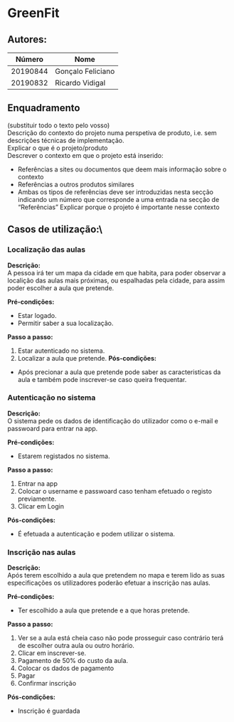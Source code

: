 # GreenFit



## Autores:

| Número        |     Nome         |
|---------------|------------------|
|  20190844     | Gonçalo Feliciano|
|  20190832     | Ricardo Vidigal  | 

## Enquadramento
(substituir todo o texto pelo vosso) \
Descrição do contexto do projeto numa perspetiva de produto, i.e. sem descrições técnicas de implementação. \
Explicar o que é o projeto/produto \
Descrever o contexto em que o projeto está inserido:
- Referências a sites ou documentos que deem mais informação sobre o contexto
- Referências a outros produtos similares
- Ambas os tipos de referências deve ser introduzidas nesta secção indicando um número que corresponde a uma entrada na secção de “Referências”
Explicar porque o projeto é importante nesse contexto

## Casos de utilização:\

### Localização das aulas
**Descrição:** \
A pessoa irá ter um mapa da cidade em que habita, para poder observar a localição das aulas mais próximas, ou espalhadas pela cidade, para assim poder escolher a aula que pretende.

**Pré-condições:**
- Estar logado.
- Permitir saber a sua localização.

**Passo a passo:**
1. Estar autenticado no sistema.
2. Localizar a aula que pretende.
**Pós-condições:**
- Após precionar a aula que pretende pode saber as caracteristicas da aula e também pode inscrever-se caso queira frequentar.

### Autenticação no sistema
**Descrição:** \
O sistema pede os dados de identificação do utilizador como o e-mail e passwoard para entrar na app.

**Pré-condições:**
- Estarem registados no sistema.

**Passo a passo:**
1. Entrar na app
2. Colocar o username e passwoard caso tenham efetuado o registo previamente.
3. Clicar em Login

**Pós-condições:**
- É efetuada a autenticação e podem utilizar o sistema.

### Inscrição nas aulas
**Descrição:** \
Após terem escolhido a aula que pretendem no mapa e terem lido as suas especificações os utilizadores poderão efetuar a inscrição nas aulas.

**Pré-condições:**
- Ter escolhido a aula que pretende e a que horas pretende.

**Passo a passo:**
1. Ver se a aula está cheia caso não pode prosseguir caso contrário terá de escolher outra aula ou outro horário.
2. Clicar em inscrever-se.
3. Pagamento de 50% do custo da aula.
4. Colocar os dados de pagamento
5. Pagar
6. Confirmar inscrição

**Pós-condições:**
- Inscrição é guardada





